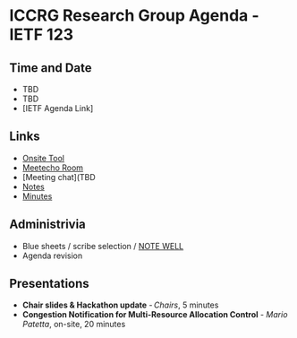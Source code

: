 # ICCRG Research Group Agenda - IETF 123

## Time and Date

* TBD
* TBD
* [IETF Agenda Link]

## Links

* [Onsite Tool](TBD)
* [Meetecho Room](TBD)
* [Meeting chat](TBD
* [Notes](TBD) 
* [Minutes](TBD)

## Administrivia

* Blue sheets / scribe selection / [NOTE WELL](https://www.irtf.org/policies/irtf-note-well-2021-05.pdf) 
* Agenda revision

## Presentations

- **Chair slides & Hackathon update** - _Chairs_, 5 minutes
- **Congestion Notification for Multi-Resource Allocation Control** - _Mario Patetta_, on-site, 20 minutes




